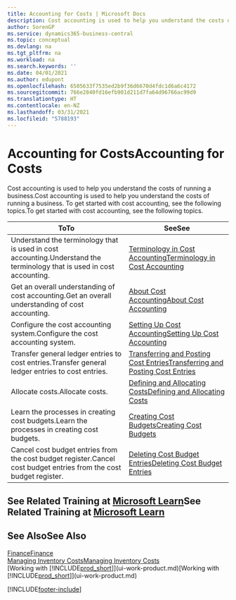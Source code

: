 ```yaml
---
title: Accounting for Costs | Microsoft Docs
description: Cost accounting is used to help you understand the costs of running a business. To get started with cost accounting, see the following topics.
author: SorenGP
ms.service: dynamics365-business-central
ms.topic: conceptual
ms.devlang: na
ms.tgt_pltfrm: na
ms.workload: na
ms.search.keywords: ''
ms.date: 04/01/2021
ms.author: edupont
ms.openlocfilehash: 6505633f7535ed2b9f36d6670d4fdc1d6a6c4172
ms.sourcegitcommit: 766e2840fd16efb901d211d7fa64d96766ac99d9
ms.translationtype: HT
ms.contentlocale: en-NZ
ms.lasthandoff: 03/31/2021
ms.locfileid: "5788193"
---
```

# <a name="accounting-for-costs"></a><span data-ttu-id="56713-104">Accounting for Costs</span><span class="sxs-lookup"><span data-stu-id="56713-104">Accounting for Costs</span></span>
<span data-ttu-id="56713-105">Cost accounting is used to help you understand the costs of running a business.</span><span class="sxs-lookup"><span data-stu-id="56713-105">Cost accounting is used to help you understand the costs of running a business.</span></span> <span data-ttu-id="56713-106">To get started with cost accounting, see the following topics.</span><span class="sxs-lookup"><span data-stu-id="56713-106">To get started with cost accounting, see the following topics.</span></span>  

|<span data-ttu-id="56713-107">To</span><span class="sxs-lookup"><span data-stu-id="56713-107">To</span></span>|<span data-ttu-id="56713-108">See</span><span class="sxs-lookup"><span data-stu-id="56713-108">See</span></span>|  
|--------|---------|  
|<span data-ttu-id="56713-109">Understand the terminology that is used in cost accounting.</span><span class="sxs-lookup"><span data-stu-id="56713-109">Understand the terminology that is used in cost accounting.</span></span>|[<span data-ttu-id="56713-110">Terminology in Cost Accounting</span><span class="sxs-lookup"><span data-stu-id="56713-110">Terminology in Cost Accounting</span></span>](finance-terminology-in-cost-accounting.md)|  
|<span data-ttu-id="56713-111">Get an overall understanding of cost accounting.</span><span class="sxs-lookup"><span data-stu-id="56713-111">Get an overall understanding of cost accounting.</span></span>|[<span data-ttu-id="56713-112">About Cost Accounting</span><span class="sxs-lookup"><span data-stu-id="56713-112">About Cost Accounting</span></span>](finance-about-cost-accounting.md)|  
|<span data-ttu-id="56713-113">Configure the cost accounting system.</span><span class="sxs-lookup"><span data-stu-id="56713-113">Configure the cost accounting system.</span></span>|[<span data-ttu-id="56713-114">Setting Up Cost Accounting</span><span class="sxs-lookup"><span data-stu-id="56713-114">Setting Up Cost Accounting</span></span>](finance-set-up-cost-accounting.md)|  
|<span data-ttu-id="56713-115">Transfer general ledger entries to cost entries.</span><span class="sxs-lookup"><span data-stu-id="56713-115">Transfer general ledger entries to cost entries.</span></span>|[<span data-ttu-id="56713-116">Transferring and Posting Cost Entries</span><span class="sxs-lookup"><span data-stu-id="56713-116">Transferring and Posting Cost Entries</span></span>](finance-transfer-and-post-cost-entries.md)|  
|<span data-ttu-id="56713-117">Allocate costs.</span><span class="sxs-lookup"><span data-stu-id="56713-117">Allocate costs.</span></span>|[<span data-ttu-id="56713-118">Defining and Allocating Costs</span><span class="sxs-lookup"><span data-stu-id="56713-118">Defining and Allocating Costs</span></span>](finance-define-and-allocate-costs.md)|  
|<span data-ttu-id="56713-119">Learn the processes in creating cost budgets.</span><span class="sxs-lookup"><span data-stu-id="56713-119">Learn the processes in creating cost budgets.</span></span>|[<span data-ttu-id="56713-120">Creating Cost Budgets</span><span class="sxs-lookup"><span data-stu-id="56713-120">Creating Cost Budgets</span></span>](finance-create-cost-budgets.md)|
|<span data-ttu-id="56713-121">Cancel cost budget entries from the cost budget register.</span><span class="sxs-lookup"><span data-stu-id="56713-121">Cancel cost budget entries from the cost budget register.</span></span>|[<span data-ttu-id="56713-122">Deleting Cost Budget Entries</span><span class="sxs-lookup"><span data-stu-id="56713-122">Deleting Cost Budget Entries</span></span>](finance-how-to-delete-cost-budget-entries.md)|

## <a name="see-related-training-at-microsoft-learn"></a><span data-ttu-id="56713-123">See Related Training at [Microsoft Learn](/learn/paths/use-cost-accounting-dynamics-365-business-central/)</span><span class="sxs-lookup"><span data-stu-id="56713-123">See Related Training at [Microsoft Learn](/learn/paths/use-cost-accounting-dynamics-365-business-central/)</span></span>

## <a name="see-also"></a><span data-ttu-id="56713-124">See Also</span><span class="sxs-lookup"><span data-stu-id="56713-124">See Also</span></span>  
[<span data-ttu-id="56713-125">Finance</span><span class="sxs-lookup"><span data-stu-id="56713-125">Finance</span></span>](finance.md)  
[<span data-ttu-id="56713-126">Managing Inventory Costs</span><span class="sxs-lookup"><span data-stu-id="56713-126">Managing Inventory Costs</span></span>](finance-manage-inventory-costs.md)  
<span data-ttu-id="56713-127">[Working with [!INCLUDE[prod_short](includes/prod_short.md)]](ui-work-product.md)</span><span class="sxs-lookup"><span data-stu-id="56713-127">[Working with [!INCLUDE[prod_short](includes/prod_short.md)]](ui-work-product.md)</span></span>


[!INCLUDE[footer-include](includes/footer-banner.md)]